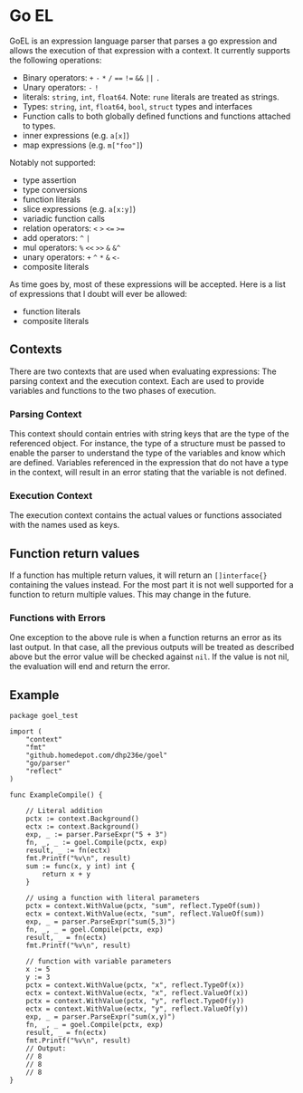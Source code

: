 


# Go EL
GoEL is an expression language parser that parses a go expression and
allows the execution of that expression with a context.  It currently
supports the following operations:

* Binary operators: `+` `-` `*` `/` `==` `!=` `&&` `||` `.`
* Unary operators: `-` `!`
* literals: `string`, `int`, `float64`.
  Note: `rune` literals are treated as strings.
* Types: `string`, `int`, `float64`, `bool`, `struct` types and interfaces
* Function calls to both globally defined functions and functions 
  attached to types.
* inner expressions (e.g. `a[x]`)
* map expressions (e.g. `m["foo"]`)

Notably not supported:
* type assertion
* type conversions
* function literals
* slice expressions (e.g. `a[x:y]`)
* variadic function calls
* relation operators: `<` `>` `<=` `>=` 
* add operators: `^` `|`
* mul operators: `%` `<<` `>>` `&` `&^`
* unary operators: `+` `^` `*` `&` `<-`
* composite literals

As time goes by, most of these expressions will be accepted.  Here is a
list of expressions that I doubt will ever be allowed:

* function literals
* composite literals

## Contexts
There are two contexts that are used when evaluating expressions: The
parsing context and the execution context.  Each are used to provide
variables and functions to the two phases of execution.

### Parsing Context
This context should contain entries with string keys that are the type
of the referenced object.  For instance, the type of a structure must be
passed to enable the parser to understand the type of the variables and
know which are defined.  Variables referenced in the expression that do
not have a type in the context, will result in an error stating that the
variable is not defined.

### Execution Context
The execution context contains the actual values or functions associated
with the names used as keys.

## Function return values
If a function has multiple return values, it will return an 
`[]interface{}` containing the values instead.  For the most part it is
not well supported for a function to return multiple values.  This may
change in the future.

### Functions with Errors
One exception to the above rule is when a function returns an error as
its last output.  In that case, all the previous outputs will be treated
as described above but the error value will be checked against `nil`. If
the value is not nil, the evaluation will end and return the error.

## Example

```golang
package goel_test

import (
	"context"
	"fmt"
	"github.homedepot.com/dhp236e/goel"
	"go/parser"
	"reflect"
)

func ExampleCompile() {

    // Literal addition
	pctx := context.Background()
	ectx := context.Background()
	exp, _ := parser.ParseExpr("5 + 3")
	fn, _, _ := goel.Compile(pctx, exp)
	result, _ := fn(ectx)
	fmt.Printf("%v\n", result)
	sum := func(x, y int) int {
		return x + y
	}

    // using a function with literal parameters
	pctx = context.WithValue(pctx, "sum", reflect.TypeOf(sum))
	ectx = context.WithValue(ectx, "sum", reflect.ValueOf(sum))
	exp, _ = parser.ParseExpr("sum(5,3)")
	fn, _, _ = goel.Compile(pctx, exp)
	result, _ = fn(ectx)
	fmt.Printf("%v\n", result)

    // function with variable parameters
	x := 5
	y := 3
	pctx = context.WithValue(pctx, "x", reflect.TypeOf(x))
	ectx = context.WithValue(ectx, "x", reflect.ValueOf(x))
	pctx = context.WithValue(pctx, "y", reflect.TypeOf(y))
	ectx = context.WithValue(ectx, "y", reflect.ValueOf(y))
	exp, _ = parser.ParseExpr("sum(x,y)")
	fn, _, _ = goel.Compile(pctx, exp)
	result, _ = fn(ectx)
	fmt.Printf("%v\n", result)
	// Output:
	// 8
	// 8
	// 8
}
```